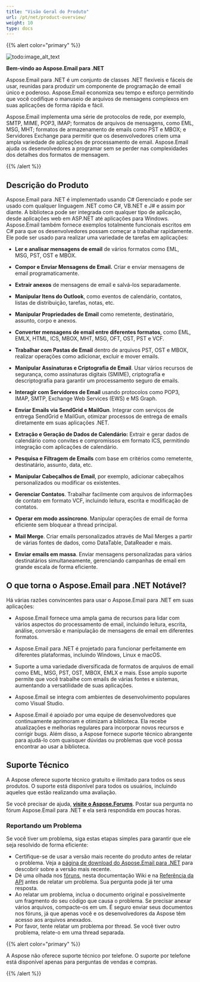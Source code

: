 ```yaml
---
title: "Visão Geral do Produto"
url: /pt/net/product-overview/
weight: 10
type: docs
---
```


{{% alert color="primary" %}} 

![todo:image_alt_text](product-overview_1.png)

**Bem-vindo ao Aspose.Email para .NET**

Aspose.Email para .NET é um conjunto de classes .NET flexíveis e fáceis de usar, reunidas para produzir um componente de programação de email único e poderoso. Aspose.Email economiza seu tempo e esforço permitindo que você codifique o manuseio de arquivos de mensagens complexos em suas aplicações de forma rápida e fácil.

Aspose.Email implementa uma série de protocolos de rede, por exemplo, SMTP, MIME, POP3, IMAP; formatos de arquivos de mensagens, como EML, MSG, MHT; formatos de armazenamento de emails como PST e MBOX; e Servidores Exchange para permitir que os desenvolvedores criem uma ampla variedade de aplicações de processamento de email. Aspose.Email ajuda os desenvolvedores a programar sem se perder nas complexidades dos detalhes dos formatos de mensagem.

{{% /alert %}} 
## **Descrição do Produto**
Aspose.Email para .NET é implementado usando C# Gerenciado e pode ser usado com qualquer linguagem .NET como C#, VB.NET e J# e assim por diante. A biblioteca pode ser integrada com qualquer tipo de aplicação, desde aplicações web em ASP.NET até aplicações para Windows. Aspose.Email também fornece exemplos totalmente funcionais escritos em C# para que os desenvolvedores possam começar a trabalhar rapidamente. Ele pode ser usado para realizar uma variedade de tarefas em aplicações:

- **Ler e analisar mensagens de email** de vários formatos como EML, MSG, PST, OST e MBOX.

- **Compor e Enviar Mensagens de Email.** Criar e enviar mensagens de email programaticamente.

- **Extrair anexos** de mensagens de email e salvá-los separadamente.

- **Manipular Itens do Outlook**, como eventos de calendário, contatos, listas de distribuição, tarefas, notas, etc.

- **Manipular Propriedades de Email** como remetente, destinatário, assunto, corpo e anexos.

- **Converter mensagens de email entre diferentes formatos**, como EML, EMLX, HTML, ICS, MBOX, MHT, MSG, OFT, OST, PST e VCF.

- **Trabalhar com Pastas de Email** dentro de arquivos PST, OST e MBOX, realizar operações como adicionar, excluir e mover emails.

- **Manipular Assinaturas e Criptografia de Email**. Usar vários recursos de segurança, como assinaturas digitais (SMIME), criptografia e descriptografia para garantir um processamento seguro de emails.

- **Interagir com Servidores de Email** usando protocolos como POP3, IMAP, SMTP, Exchange Web Services (EWS) e MS Graph.

- **Enviar Emails via SendGrid e MailGun**. Integrar com serviços de entrega SendGrid e MailGun, otimizar processos de entrega de emails diretamente em suas aplicações .NET.

- **Extração e Geração de Dados de Calendário:** Extrair e gerar dados de calendário como convites e compromissos em formato ICS, permitindo integração com aplicações de calendário.

- **Pesquisa e Filtragem de Emails** com base em critérios como remetente, destinatário, assunto, data, etc.

- **Manipular Cabeçalhos de Email**, por exemplo, adicionar cabeçalhos personalizados ou modificar os existentes.

- **Gerenciar Contatos**. Trabalhar facilmente com arquivos de informações de contato em formato VCF, incluindo leitura, escrita e modificação de contatos.

- **Operar em modo assíncrono**. Manipular operações de email de forma eficiente sem bloquear a thread principal.

- **Mail Merge**. Criar emails personalizados através de Mail Merges a partir de várias fontes de dados, como DataTable, DataReader e mais.

- **Enviar emails em massa**. Enviar mensagens personalizadas para vários destinatários simultaneamente, gerenciando campanhas de email em grande escala de forma eficiente.

## **O que torna o Aspose.Email para .NET Notável?** 

Há várias razões convincentes para usar o Aspose.Email para .NET em suas aplicações:

- Aspose.Email fornece uma ampla gama de recursos para lidar com vários aspectos do processamento de email, incluindo leitura, escrita, análise, conversão e manipulação de mensagens de email em diferentes formatos.

- Aspose.Email para .NET é projetado para funcionar perfeitamente em diferentes plataformas, incluindo Windows, Linux e macOS.

- Suporte a uma variedade diversificada de formatos de arquivos de email como EML, MSG, PST, OST, MBOX, EMLX e mais. Esse amplo suporte permite que você trabalhe com emails de várias fontes e sistemas, aumentando a versatilidade de suas aplicações.

- Aspose.Email se integra com ambientes de desenvolvimento populares como Visual Studio.

- Aspose.Email é apoiado por uma equipe de desenvolvedores que continuamente aprimoram e otimizam a biblioteca. Ela recebe atualizações e melhorias regulares para incorporar novos recursos e corrigir bugs. Além disso, a Aspose fornece suporte técnico abrangente para ajudá-lo com quaisquer dúvidas ou problemas que você possa encontrar ao usar a biblioteca.

## **Suporte Técnico**

A Aspose oferece suporte técnico gratuito e ilimitado para todos os seus produtos. O suporte está disponível para todos os usuários, incluindo aqueles que estão realizando uma avaliação.

Se você precisar de ajuda, [**visite o Aspose.Forums**](https://forum.aspose.com/c/email). Postar sua pergunta no fórum Aspose.Email para .NET e ela será respondida em poucas horas.

### **Reportando um Problema**

Se você tiver um problema, siga estas etapas simples para garantir que ele seja resolvido de forma eficiente:

- Certifique-se de usar a versão mais recente do produto antes de relatar o problema. Veja a [página de download do Aspose.Email para .NET](https://downloads.aspose.com/email/net) para descobrir sobre a versão mais recente.
- Dê uma olhada nos [fóruns](http://www.aspose.com/community/forums/default.aspx), nesta documentação Wiki e na [Referência da API](https://apireference.aspose.com/email/net) antes de relatar um problema. Sua pergunta pode já ter uma resposta.
- Ao relatar um problema, inclua o documento original e possivelmente um fragmento do seu código que causa o problema. Se precisar anexar vários arquivos, compacte-os em um. É seguro enviar seus documentos nos fóruns, já que apenas você e os desenvolvedores da Aspose têm acesso aos arquivos anexados.
- Por favor, tente relatar um problema por thread. Se você tiver outro problema, relate-o em uma thread separada.

{{% alert color="primary" %}} 

A Aspose não oferece suporte técnico por telefone. O suporte por telefone está disponível apenas para perguntas de vendas e compras.

{{% /alert %}}
